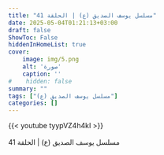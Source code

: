 ```yaml
---
title: "مسلسل يوسف الصديق (ع) | الحلقة 41"
date: 2025-05-04T01:21:13+03:00
draft: false
ShowToc: False
hiddenInHomeList: true
cover:
    image: img/5.png
    alt: 'صورة'
    caption: ''
#    hidden: false
summary: ""
tags: ["مسلسل يوسف الصديق (ع)"]
categories: []
---
```


{{< youtube tyypVZ4h4kI >}}  
 <br>
مسلسل يوسف الصديق (ع) | الحلقة 41